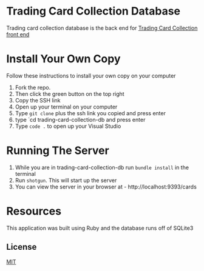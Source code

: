 # Trading Card Collection Database

Trading card collection database is the back end for [Trading Card Collection front end](https://github.com/bsmitty815/trading-card-collection)



# Install Your Own Copy
Follow these instructions to install your own copy on your computer

1. Fork the repo.
2. Then click the green button on the top right
3. Copy the SSH link
4. Open up your terminal on your computer
5. Type `git clone` plus the ssh link you copied and press enter
6. type `cd trading-card-collection-db and press enter
7. Type `code .` to open up your Visual Studio

# Running The Server

1. While you are in trading-card-collection-db run `bundle install` in the terminal
2. Run `shotgun`. This will start up the server
3. You can view the server in your browser at - http://localhost:9393/cards

# Resources
This application was built using Ruby and the database runs off of SQLite3

## License
[MIT](https://choosealicense.com/licenses/mit/)